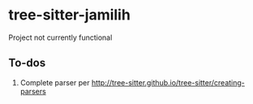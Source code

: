 # tree-sitter-jamilih

Project not currently functional

## To-dos

1. Complete parser per <http://tree-sitter.github.io/tree-sitter/creating-parsers>
